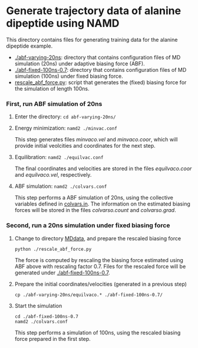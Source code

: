# Generate trajectory data of alanine dipeptide using NAMD

This directory contains files for generating training data for the alanine dipeptide example.

- [./abf-varying-20ns](./abf-varing-20ns): directory that contains configuration files of MD simulation (20ns) under adaptive biasing force (ABF).
- [./abf-fixed-100ns-0.7](./abf-fixed-100ns-0.7): directory that contains configuration files of MD simulation (100ns) under fixed biasing force.
- [rescale_abf_force.py](./rescale_abf_force.py): script that generates the (fixed) biasing force for the simulation of length 100ns. 

### First, run ABF simulation of 20ns

1. Enter the directory:  `cd abf-varying-20ns/`

2. Energy minimization:  `namd2 ./minvac.conf`

	This step generates files *minvaco.vel* and *minvaco.coor*, which will provide initial veolcities and coordinates for the next step.

3. Equilibration: `namd2 ./equilvac.conf`

	The final coordinates and velocities are stored in the files *equilvaco.coor* and *equilvaco.vel*, respectively.

4. ABF simulation: `namd2 ./colvars.conf`

	This step performs a ABF simulation of 20ns, using the collective variables defined in [colvars.in](./abf-varing-20ns/MDdata/colvars.in). The information on the estimated biasing forces will be stored in the files *colvarso.count* and *colvarso.grad*.

### Second, run a 20ns simulation under fixed biasing force

1. Change to directory [MDdata](.), and prepare the rescaled biasing force

   ```
   python ./rescale_abf_force.py
   ```

   The force is computed by rescaling the biasing force estimated using ABF above with rescaling factor 0.7. Files for the rescaled force will be generated under [./abf-fixed-100ns-0.7](./abf-fixed-100ns-0.7).

2. Prepare the initial coordinates/velocities (generated in a previous step)

   ```
   cp ./abf-varying-20ns/equilvaco.* ./abf-fixed-100ns-0.7/
   ```

3. Start the simulation 

   ```
   cd ./abf-fixed-100ns-0.7
   namd2 ./colvars.conf
   ```

   This step performs a simulation of 100ns, using the rescaled biasing force prepared in the first step.

